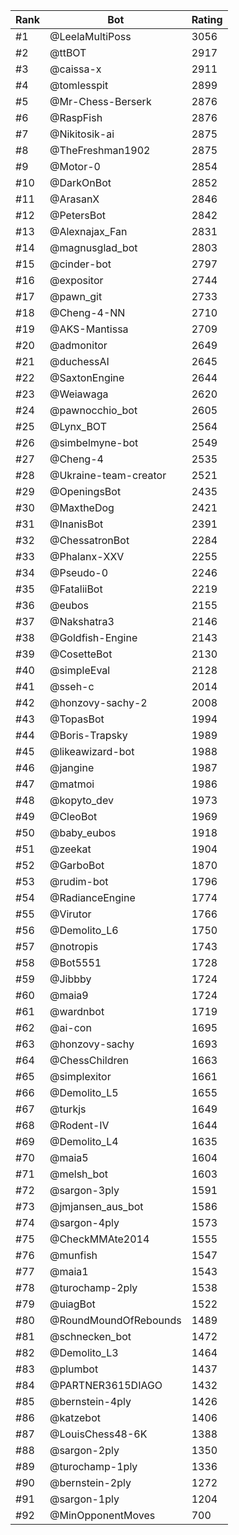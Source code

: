 Rank|Bot|Rating
---|---|---
#1|@LeelaMultiPoss|3056
#2|@ttBOT|2917
#3|@caissa-x|2911
#4|@tomlesspit|2899
#5|@Mr-Chess-Berserk|2876
#6|@RaspFish|2876
#7|@Nikitosik-ai|2875
#8|@TheFreshman1902|2875
#9|@Motor-0|2854
#10|@DarkOnBot|2852
#11|@ArasanX|2846
#12|@PetersBot|2842
#13|@Alexnajax_Fan|2831
#14|@magnusglad_bot|2803
#15|@cinder-bot|2797
#16|@expositor|2744
#17|@pawn_git|2733
#18|@Cheng-4-NN|2710
#19|@AKS-Mantissa|2709
#20|@admonitor|2649
#21|@duchessAI|2645
#22|@SaxtonEngine|2644
#23|@Weiawaga|2620
#24|@pawnocchio_bot|2605
#25|@Lynx_BOT|2564
#26|@simbelmyne-bot|2549
#27|@Cheng-4|2535
#28|@Ukraine-team-creator|2521
#29|@OpeningsBot|2435
#30|@MaxtheDog|2421
#31|@InanisBot|2391
#32|@ChessatronBot|2284
#33|@Phalanx-XXV|2255
#34|@Pseudo-0|2246
#35|@FataliiBot|2219
#36|@eubos|2155
#37|@Nakshatra3|2146
#38|@Goldfish-Engine|2143
#39|@CosetteBot|2130
#40|@simpleEval|2128
#41|@sseh-c|2014
#42|@honzovy-sachy-2|2008
#43|@TopasBot|1994
#44|@Boris-Trapsky|1989
#45|@likeawizard-bot|1988
#46|@jangine|1987
#47|@matmoi|1986
#48|@kopyto_dev|1973
#49|@CleoBot|1969
#50|@baby_eubos|1918
#51|@zeekat|1904
#52|@GarboBot|1870
#53|@rudim-bot|1796
#54|@RadianceEngine|1774
#55|@Virutor|1766
#56|@Demolito_L6|1750
#57|@notropis|1743
#58|@Bot5551|1728
#59|@Jibbby|1724
#60|@maia9|1724
#61|@wardnbot|1719
#62|@ai-con|1695
#63|@honzovy-sachy|1693
#64|@ChessChildren|1663
#65|@simplexitor|1661
#66|@Demolito_L5|1655
#67|@turkjs|1649
#68|@Rodent-IV|1644
#69|@Demolito_L4|1635
#70|@maia5|1604
#71|@melsh_bot|1603
#72|@sargon-3ply|1591
#73|@jmjansen_aus_bot|1586
#74|@sargon-4ply|1573
#75|@CheckMMAte2014|1555
#76|@munfish|1547
#77|@maia1|1543
#78|@turochamp-2ply|1538
#79|@uiagBot|1522
#80|@RoundMoundOfRebounds|1489
#81|@schnecken_bot|1472
#82|@Demolito_L3|1464
#83|@plumbot|1437
#84|@PARTNER3615DIAGO|1432
#85|@bernstein-4ply|1426
#86|@katzebot|1406
#87|@LouisChess48-6K|1388
#88|@sargon-2ply|1350
#89|@turochamp-1ply|1336
#90|@bernstein-2ply|1272
#91|@sargon-1ply|1204
#92|@MinOpponentMoves|700
